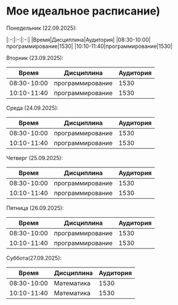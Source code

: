 # Мое идеальное расписание)
Понедельник (22.09.2025):

|:-:|:-:|:-:|
|Время|Дисциплина|Аудитория|
|08:30-10:00|программирование|1530|
|10:10-11:40|программирование|1530|

Вторник (23.09.2025):
    
| Время       | Дисциплина           | Аудитория |
| ----------- | -------------------- | --------- |
| 08:30-10:00 |   программирование   | 1530      |
| 10:10-11:40 |   программирование   | 1530      |

Среда (24.09.2025):
    
| Время       | Дисциплина           | Аудитория |
| ----------- | -------------------- | --------- |
| 08:30-10:00 |   программирование   | 1530      |
| 10:10-11:40 |   программирование   | 1530      |

Четверг (25.09.2025):
    
| Время       | Дисциплина           | Аудитория |
| ----------- | -------------------- | --------- |
| 08:30-10:00 |   программирование   | 1530      |
| 10:10-11:40 |   программирование   | 1530      |

Пятница (26.09.2025):
    
| Время       | Дисциплина           | Аудитория |
| ----------- | -------------------- | --------- |
| 08:30-10:00 |   программирование   | 1530      |
| 10:10-11:40 |   программирование   | 1530      |

Суббота(27.09.2025):
    
| Время       | Дисциплина           | Аудитория |
| ----------- | -------------------- | --------- |
| 08:30-10:00 |      Математика      | 1530      |
| 10:10-11:40 |      Математика      | 1530      |